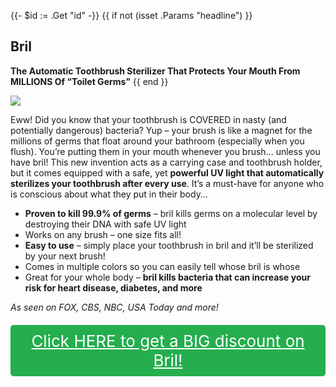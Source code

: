 {{- $id := .Get "id" -}}
{{ if not (isset .Params "headline") }}
## Bril

**The Automatic Toothbrush Sterilizer That Protects Your Mouth From MILLIONS Of “Toilet Germs”**
{{ end }}

[![](/list/bril-title.jpg)](https://t.gadgetadvisers.com/click/{{$id}})

Eww! Did you know that your toothbrush is COVERED in nasty (and potentially dangerous) bacteria? Yup – your brush is like a magnet for the millions of germs that float around your bathroom (especially when you flush). You’re putting them in your mouth whenever you brush... unless you have bril! This new invention acts as a carrying case and toothbrush holder, but it comes equipped with a safe, yet **powerful UV light that automatically sterilizes your toothbrush after every use**. It’s a must-have for anyone who is conscious about what they put in their body…

- **Proven to kill 99.9% of germs** – bril kills germs on a molecular level by destroying their DNA with safe UV light
- Works on any brush – one size fits all!
- **Easy to use** – simply place your toothbrush in bril and it’ll be sterilized by your next brush!
- Comes in multiple colors so you can easily tell whose bril is whose
- Great for your whole body – **bril kills bacteria that can increase your risk for heart disease, diabetes, and more**

*As seen on FOX, CBS, NBC, USA Today and more!*

<a href="(https://t.gadgetadvisers.com/click/{{$id}})" style="color: white;">
   <div style="text-align:center;background-color:#25ae4e;margin-bottom:20px;margin-top:20px;width: 100%;-webkit-border-radius: 5px;">
      <div style="color: white; padding: 10px;font-size: 26px;">
      Click HERE to get a BIG discount on Bril!
      </div>
   </div>
</a>